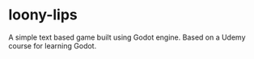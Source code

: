 # loony-lips
A simple text based game built using Godot engine.
Based on a Udemy course for learning Godot.